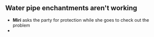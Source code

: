 ## Water pipe enchantments aren't working
- **Miri** asks the party for protection while she goes to check out the problem
- 